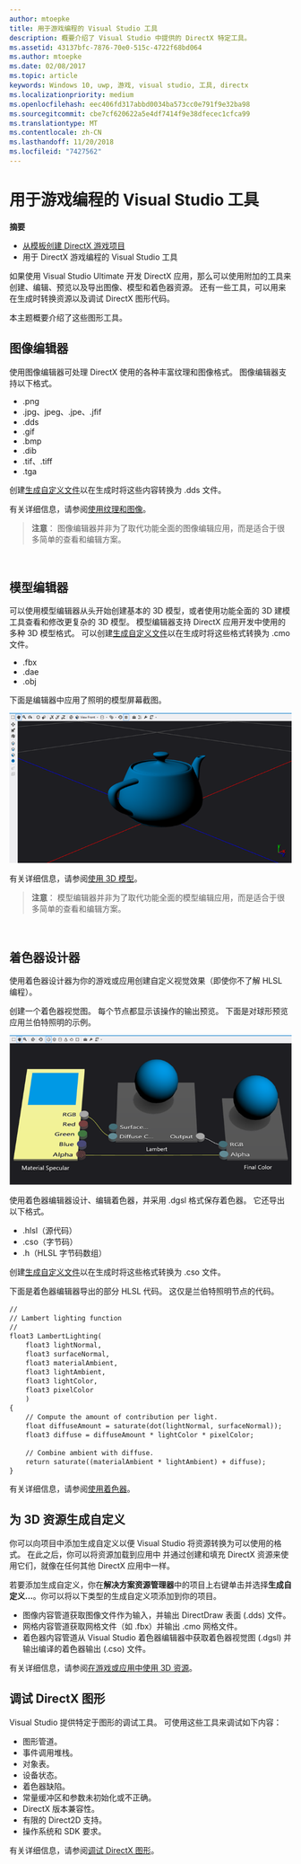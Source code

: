```yaml
---
author: mtoepke
title: 用于游戏编程的 Visual Studio 工具
description: 概要介绍了 Visual Studio 中提供的 DirectX 特定工具。
ms.assetid: 43137bfc-7876-70e0-515c-4722f68bd064
ms.author: mtoepke
ms.date: 02/08/2017
ms.topic: article
keywords: Windows 10, uwp, 游戏, visual studio, 工具, directx
ms.localizationpriority: medium
ms.openlocfilehash: eec406fd317abbd0034ba573cc0e791f9e32ba98
ms.sourcegitcommit: cbe7cf620622a5e4df7414f9e38dfecec1cfca99
ms.translationtype: MT
ms.contentlocale: zh-CN
ms.lasthandoff: 11/20/2018
ms.locfileid: "7427562"
---
```

# <a name="visual-studio-tools-for-game-programming"></a>用于游戏编程的 Visual Studio 工具



**摘要**

-   [从模板创建 DirectX 游戏项目](user-interface.md)
-   用于 DirectX 游戏编程的 Visual Studio 工具


如果使用 Visual Studio Ultimate 开发 DirectX 应用，那么可以使用附加的工具来创建、编辑、预览以及导出图像、模型和着色器资源。 还有一些工具，可以用来在生成时转换资源以及调试 DirectX 图形代码。

本主题概要介绍了这些图形工具。

## <a name="image-editor"></a>图像编辑器


使用图像编辑器可处理 DirectX 使用的各种丰富纹理和图像格式。 图像编辑器支持以下格式。

-   .png
-   .jpg、jpeg、.jpe、.jfif
-   .dds
-   .gif
-   .bmp
-   .dib
-   .tif、.tiff
-   .tga

创建[生成自定义文件](#build-customizations-for-3d-assets)以在生成时将这些内容转换为 .dds 文件。

有关详细信息，请参阅[使用纹理和图像](https://msdn.microsoft.com/library/windows/apps/hh873119.aspx)。

> **注意**： 图像编辑器并非为了取代功能全面的图像编辑应用，而是适合于很多简单的查看和编辑方案。

 

## <a name="model-editor"></a>模型编辑器


可以使用模型编辑器从头开始创建基本的 3D 模型，或者使用功能全面的 3D 建模工具查看和修改更复杂的 3D 模型。 模型编辑器支持 DirectX 应用开发中使用的多种 3D 模型格式。 可以创建[生成自定义文件](#build-customizations-for-3d-assets)以在生成时将这些格式转换为 .cmo 文件。

-   .fbx
-   .dae
-   .obj

下面是编辑器中应用了照明的模型屏幕截图。

![茶壶](images/modeleditor.png)

有关详细信息，请参阅[使用 3D 模型](https://msdn.microsoft.com/library/windows/apps/hh873114.aspx)。

> **注意**： 模型编辑器并非为了取代功能全面的模型编辑应用，而是适合于很多简单的查看和编辑方案。

 

## <a name="shader-designer"></a>着色器设计器


使用着色器设计器为你的游戏或应用创建自定义视觉效果（即使你不了解 HLSL 编程）。

创建一个着色器视觉图。 每个节点都显示该操作的输出预览。 下面是对球形预览应用兰伯特照明的示例。

![着色器视觉图](images/shaderdesigner.png)

使用着色器编辑器设计、编辑着色器，并采用 .dgsl 格式保存着色器。 它还导出以下格式。

-   .hlsl（源代码）
-   .cso（字节码）
-   .h（HLSL 字节码数组）

创建[生成自定义文件](#build-customizations-for-3d-assets)以在生成时将这些格式转换为 .cso 文件。

下面是着色器编辑器导出的部分 HLSL 代码。 这仅是兰伯特照明节点的代码。

```hlsl
//
// Lambert lighting function
//
float3 LambertLighting(
    float3 lightNormal,
    float3 surfaceNormal,
    float3 materialAmbient,
    float3 lightAmbient,
    float3 lightColor,
    float3 pixelColor
    )
{
    // Compute the amount of contribution per light.
    float diffuseAmount = saturate(dot(lightNormal, surfaceNormal));
    float3 diffuse = diffuseAmount * lightColor * pixelColor;

    // Combine ambient with diffuse.
    return saturate((materialAmbient * lightAmbient) + diffuse);
}
```

有关详细信息，请参阅[使用着色器](https://msdn.microsoft.com/library/windows/apps/hh873117.aspx)。

## <a name="build-customizations-for-3d-assets"></a>为 3D 资源生成自定义


你可以向项目中添加生成自定义以便 Visual Studio 将资源转换为可以使用的格式。 在此之后，你可以将资源加载到应用中 并通过创建和填充 DirectX 资源来使用它们，就像在任何其他 DirectX 应用中一样。

若要添加生成自定义，你在**解决方案资源管理器**中的项目上右键单击并选择**生成自定义...**。你可以将以下类型的生成自定义项添加到你的项目。

-   图像内容管道获取图像文件作为输入，并输出 DirectDraw 表面 (.dds) 文件。
-   网格内容管道获取网格文件（如 .fbx）并输出 .cmo 网格文件。
-   着色器内容管道从 Visual Studio 着色器编辑器中获取着色器视觉图 (.dgsl) 并输出编译的着色器输出 (.cso) 文件。

有关详细信息，请参阅[在游戏或应用中使用 3D 资源](https://msdn.microsoft.com/library/windows/apps/hh972446.aspx)。

## <a name="debugging-directx-graphics"></a>调试 DirectX 图形


Visual Studio 提供特定于图形的调试工具。 可使用这些工具来调试如下内容：

-   图形管道。
-   事件调用堆栈。
-   对象表。
-   设备状态。
-   着色器缺陷。
-   常量缓冲区和参数未初始化或不正确。
-   DirectX 版本兼容性。
-   有限的 Direct2D 支持。
-   操作系统和 SDK 要求。

有关详细信息，请参阅[调试 DirectX 图形](https://msdn.microsoft.com/library/windows/apps/hh315751.aspx)。


 

 

 




